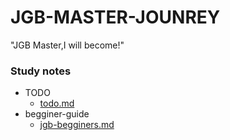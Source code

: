 # JGB-MASTER-JOUNREY
"JGB Master,I will become!"

### Study notes
* TODO
  * [todo.md](/note/todo.md)
* begginer-guide
  * [jgb-begginers.md](/note/jgb-begginer.md)
